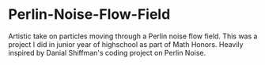 # Perlin-Noise-Flow-Field
Artistic take on particles moving through a Perlin noise flow field. This was a project I did in junior year of highschool as part of Math Honors. Heavily inspired by Danial Shiffman's coding project on Perlin Noise.
